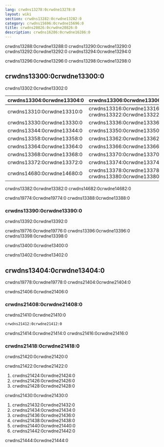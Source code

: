 ```yaml
---
lang: crwdns13278:0crwdne13278:0
layout: wiki
section: crwdns13282:0crwdne13282:0
category: crwdns15696:0crwdne15696:0
title: crwdns20826:0crwdne20826:0
description: crwdns16286:0crwdne16286:0
---
```


crwdns13288:0crwdne13288:0 crwdns13290:0crwdne13290:0 crwdns13292:0crwdne13292:0 crwdns13294:0crwdne13294:0

crwdns13296:0crwdne13296:0 crwdns13298:0crwdne13298:0

## crwdns13300:0crwdne13300:0
crwdns13302:0crwdne13302:0

| crwdns13304:0crwdne13304:0 | crwdns13306:0crwdne13306:0                            |
| -------------------------- | ----------------------------------------------------- |
| crwdns13310:0crwdne13310:0 | crwdns13316:0crwdne13316:0 crwdns13322:0crwdne13322:0 |
| crwdns13330:0crwdne13330:0 | crwdns13336:0crwdne13336:0                            |
| crwdns13344:0crwdne13344:0 | crwdns13350:0crwdne13350:0                            |
| crwdns13358:0crwdne13358:0 | crwdns13362:0crwdne13362:0                            |
| crwdns13364:0crwdne13364:0 | crwdns13366:0crwdne13366:0                            |
| crwdns13368:0crwdne13368:0 | crwdns13370:0crwdne13370:0                            |
| crwdns13372:0crwdne13372:0 | crwdns13374:0crwdne13374:0                            |
| crwdns14680:0crwdne14680:0 | crwdns13378:0crwdne13378:0 crwdns13380:0crwdne13380:0 |

crwdns13382:0crwdne13382:0 crwdns14682:0crwdne14682:0

crwdns19774:0crwdne19774:0 crwdns13388:0crwdne13388:0

### crwdns13390:0crwdne13390:0
crwdns13392:0crwdne13392:0

crwdns19776:0crwdne19776:0 crwdns13396:0crwdne13396:0 crwdns13398:0crwdne13398:0

crwdns13400:0crwdne13400:0

crwdns13402:0crwdne13402:0


## crwdns13404:0crwdne13404:0
crwdns19778:0crwdne19778:0 crwdns21404:0crwdne21404:0

crwdns21406:0crwdne21406:0

### crwdns21408:0crwdne21408:0
crwdns21410:0crwdne21410:0

```bash
crwdns21412:0crwdne21412:0
```

crwdns21414:0crwdne21414:0 crwdns21416:0crwdne21416:0

### crwdns21418:0crwdne21418:0
crwdns21420:0crwdne21420:0

crwdns21422:0crwdne21422:0
1. crwdns21424:0crwdne21424:0
1. crwdns21426:0crwdne21426:0
1. crwdns21428:0crwdne21428:0

crwdns21430:0crwdne21430:0
1. crwdns21432:0crwdne21432:0
1. crwdns21434:0crwdne21434:0
1. crwdns21436:0crwdne21436:0
1. crwdns21438:0crwdne21438:0
1. crwdns21440:0crwdne21440:0
1. crwdns21442:0crwdne21442:0

crwdns21444:0crwdne21444:0
